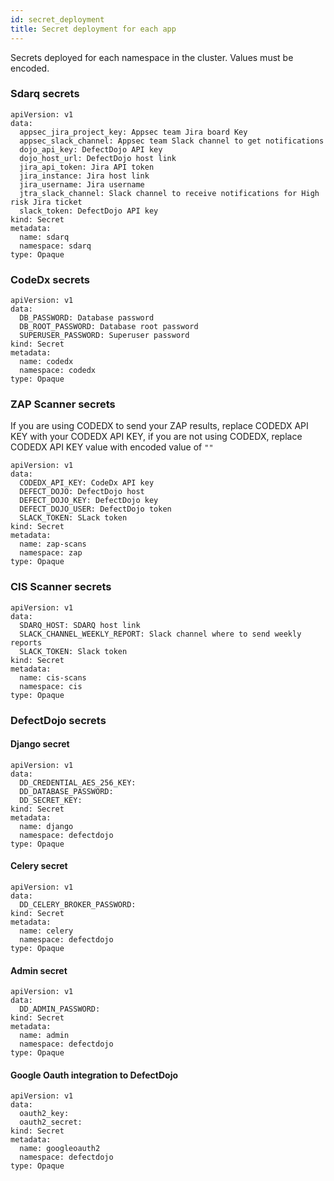 ```yaml
---
id: secret_deployment
title: Secret deployment for each app
---
```


Secrets deployed for each namespace in the cluster. Values must be encoded. 

### Sdarq secrets
 
```
apiVersion: v1
data:
  appsec_jira_project_key: Appsec team Jira board Key
  appsec_slack_channel: Appsec team Slack channel to get notifications
  dojo_api_key: DefectDojo API key
  dojo_host_url: DefectDojo host link
  jira_api_token: Jira API token
  jira_instance: Jira host link
  jira_username: Jira username
  jtra_slack_channel: Slack channel to receive notifications for High risk Jira ticket
  slack_token: DefectDojo API key
kind: Secret
metadata:
  name: sdarq
  namespace: sdarq
type: Opaque
```

### CodeDx secrets

```
apiVersion: v1
data:
  DB_PASSWORD: Database password
  DB_ROOT_PASSWORD: Database root password
  SUPERUSER_PASSWORD: Superuser password
kind: Secret
metadata:
  name: codedx
  namespace: codedx
type: Opaque
```

### ZAP Scanner secrets

If you are using CODEDX to send your ZAP results, replace CODEDX API KEY with your CODEDX API KEY,
if you are not using CODEDX, replace CODEDX API KEY value with encoded value of `""`

```
apiVersion: v1
data:
  CODEDX_API_KEY: CodeDx API key
  DEFECT_DOJO: DefectDojo host
  DEFECT_DOJO_KEY: DefectDojo key
  DEFECT_DOJO_USER: DefectDojo token
  SLACK_TOKEN: SLack token
kind: Secret
metadata:
  name: zap-scans
  namespace: zap
type: Opaque
```

### CIS Scanner secrets

```
apiVersion: v1
data:
  SDARQ_HOST: SDARQ host link
  SLACK_CHANNEL_WEEKLY_REPORT: Slack channel where to send weekly reports
  SLACK_TOKEN: Slack token
kind: Secret
metadata:
  name: cis-scans
  namespace: cis
type: Opaque
```

### DefectDojo secrets

#### Django secret
```
apiVersion: v1
data:
  DD_CREDENTIAL_AES_256_KEY: 
  DD_DATABASE_PASSWORD: 
  DD_SECRET_KEY:
kind: Secret
metadata:
  name: django
  namespace: defectdojo
type: Opaque
```

#### Celery secret

```
apiVersion: v1
data:
  DD_CELERY_BROKER_PASSWORD:
kind: Secret
metadata:
  name: celery
  namespace: defectdojo
type: Opaque
```

#### Admin secret

```
apiVersion: v1
data:
  DD_ADMIN_PASSWORD:
kind: Secret
metadata:
  name: admin
  namespace: defectdojo
type: Opaque
```

#### Google Oauth integration to DefectDojo

```
apiVersion: v1
data:
  oauth2_key: 
  oauth2_secret: 
kind: Secret
metadata:
  name: googleoauth2
  namespace: defectdojo
type: Opaque
```